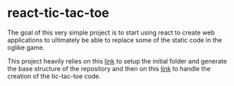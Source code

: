 # react-tic-tac-toe

The goal of this very simple project is to start using react to create web applications to ultimately be able to replace some of the static code in the oglike game.

This project heavily relies on this [link](https://create-react-app.dev/docs/getting-started) to setup the initial folder and generate the base structure of the repository and then on this [link](https://reactjs.org/tutorial/tutorial.html) to handle the creation of the tic-tac-toe code.
